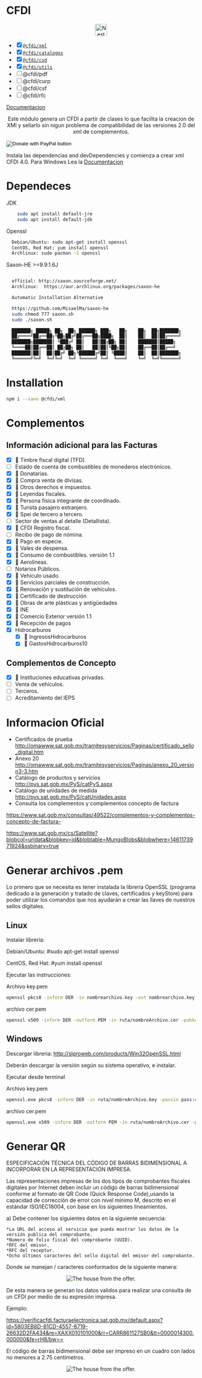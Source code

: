 # CFDI

<p align="center">
  <a href="https://cfdi.recreando.dev/" target="blank">
  <img src="https://cfdi.recreando.dev/site/favicon.ico" width="32" alt="Nest Logo" /></a>
</p>
<ul direction="ltr" format="" indent="0" type="list" version="1" listtype="check" start="1" tag="ul">
<li direction="ltr" format="" indent="0" type="listitem" version="1" value="1"><input type="checkbox" checked=""><a href="https://www.npmjs.com/package/@cfdi/xml"><code class="css-1ht163b">@cfdi/xml</code></a></li>

<li direction="ltr" format="" indent="0" type="listitem" version="1" value="2"><input type="checkbox" checked=""><a href="https://"><code class="css-1ht163b">@cfdi/catalogos</code></a></li><li direction="ltr" format="" indent="0" type="listitem" version="1" value="3"><input type="checkbox" checked=""><a href="https://www.npmjs.com/package/@cfdi/csd"><code class="css-1ht163b">@cfdi/csd</code></a></li><li direction="ltr" format="" indent="0" type="listitem" version="1" value="4"><input type="checkbox" checked=""><a href="https://"><code class="css-1ht163b">@cfdi/utils</code></a></li><li direction="ltr" format="" indent="0" type="listitem" version="1" value="5"><input type="checkbox"><span>@cfdi/pdf</span></li><li direction="ltr" format="" indent="0" type="listitem" version="1" value="6"><input type="checkbox"><span>@cfdi/curp</span>

</li><li direction="ltr" format="" indent="0" type="listitem" version="1" value="7"><input type="checkbox"><span>@cfdi/csf</span></li>
</li><li direction="ltr" format="" indent="0" type="listitem" version="1" value="7"><input type="checkbox"><span>@cfdi/rfc</span></li></ul>
<a href="https://cfdi.recreando.dev/">Documentacion</a>
<p align="center">
    Este módulo genera un CFDI a partir de clases lo que facilita la creacion de XMl y sellarlo sin nigun problema de compatibilidad de las versiones 2.0 del xml de complementos.
</p>

<form action="https://www.paypal.com/cgi-bin/webscr" method="post" target="_top">
<input type="hidden" name="cmd" value="_s-xclick" />
<input type="hidden" name="hosted_button_id" value="LYAK7CBWDNVMY" />
<input type="image" src="https://www.paypalobjects.com/en_US/MX/i/btn/btn_donateCC_LG.gif" border="0" name="submit" title="PayPal - The safer, easier way to pay online!" alt="Donate with PayPal button" />
<img alt="" border="0" src="https://www.paypal.com/en_MX/i/scr/pixel.gif" width="1" height="1" />
</form>

Instala las dependencias and devDependencies y comienza a crear xml CFDI 4.0.
Para Windows Lea la <a href="https://cfdi.recreando.dev">Documentacion</a>

# Dependeces

JDK

```sh
    sudo apt install default-jre
    sudo apt install default-jdk
```

Openssl

```sh
  Debian/Ubuntu: sudo apt-get install openssl
  CentOS, Red Hat: yum install openssl
  Archlinux: sudo pacman -S openssl
```

Saxon-HE >=9.9.1.6J

```sh

  official: http://saxon.sourceforge.net/
  Archlinux:  https://aur.archlinux.org/packages/saxon-he

  Automatic Installation Alternative

  https://github.com/MisaelMa/saxon-he
  sudo chmod 777 saxon.sh
  sudo ./saxon.sh

  ███████╗ █████╗ ██╗  ██╗ ██████╗ ███╗   ██╗    ██╗  ██╗███████╗
  ██╔════╝██╔══██╗╚██╗██╔╝██╔═══██╗████╗  ██║    ██║  ██║██╔════╝
  ███████╗███████║ ╚███╔╝ ██║   ██║██╔██╗ ██║    ███████║█████╗
  ╚════██║██╔══██║ ██╔██╗ ██║   ██║██║╚██╗██║    ██╔══██║██╔══╝
  ███████║██║  ██║██╔╝ ██╗╚██████╔╝██║ ╚████║    ██║  ██║███████╗
  ╚══════╝╚═╝  ╚═╝╚═╝  ╚═╝ ╚═════╝ ╚═╝  ╚═══╝    ╚═╝  ╚═╝╚══════╝
```

# Installation

```sh
npm i --save @cfdi/xml
```

# Complementos

## Información adicional para las Facturas

- [x] :pushpin: Timbre fiscal digital (TFD).
- [ ] Estado de cuenta de combustibles de monederos electrónicos.
- [x] :pushpin: Donatarias.
- [x] :pushpin: Compra venta de divisas.
- [x] :pushpin: Otros derechos e impuestos.
- [x] :pushpin: Leyendas fiscales.
- [x] :pushpin: Persona física integrante de coordinado.
- [x] :pushpin: Turista pasajero extranjero.
- [x] :pushpin: Spei de tercero a tercero.
- [ ] Sector de ventas al detalle (Detallista).
- [x] :pushpin: CFDI Registro fiscal.
- [ ] Recibo de pago de nómina.
- [x] :pushpin: Pago en especie.
- [x] :pushpin: Vales de despensa.
- [x] :pushpin: Consumo de combustibles. versión 1.1
- [x] :pushpin: Aerolíneas.
- [ ] Notarios Públicos.
- [x] :pushpin: Vehículo usado.
- [x] :pushpin: Servicios parciales de construcción.
- [x] :pushpin: Renovación y sustitución de vehículos.
- [x] :pushpin: Certificado de destrucción
- [x] :pushpin: Obras de arte plásticas y antigüedades
- [x] :pushpin: INE
- [x] :pushpin: Comercio Exterior versión 1.1
- [x] :pushpin: Recepción de pagos
- [x] Hidrocarburos
  - [x] :pushpin: IngresosHidrocarburos
  - [x] :pushpin: GastosHidrocarburos10

## Complementos de Concepto

- [x] :pushpin: Instituciones educativas privadas.
- [ ] Venta de vehículos.
- [ ] Terceros.
- [ ] Acreditamiento del IEPS

# Informacion Oficial

- Certificados de prueba
  http://omawww.sat.gob.mx/tramitesyservicios/Paginas/certificado_sello_digital.htm
- Anexo 20
  http://omawww.sat.gob.mx/tramitesyservicios/Paginas/anexo_20_version3-3.htm
- Catálogo de productos y servicios
  http://pys.sat.gob.mx/PyS/catPyS.aspx
- Catálogo de unidades de medida
  http://pys.sat.gob.mx/PyS/catUnidades.aspx
- Consulta los complementos y complementos concepto de factura

https://www.sat.gob.mx/consultas/49522/complementos-y-complementos-concepto-de-factura-

https://www.sat.gob.mx/cs/Satellite?blobcol=urldata&blobkey=id&blobtable=MungoBlobs&blobwhere=1461173971924&ssbinary=true

# Generar archivos .pem

Lo primero que se necesita es tener instalada la librería OpenSSL (programa dedicado a la generación y tratado de claves, certificados y keyStore) para poder utilizar los comandos que nos ayudarán a crear las llaves de nuestros sellos digitales.

## Linux

Instalar librería:

Debian/Ubuntu: #sudo apt-get install openssl

CentOS, Red Hat: #yum install openssl

Ejecutar las instrucciones:

Archivo key.pem

```sh
openssl pkcs8 -inform DER -in nombrearchivo.key -out nombrearchivo.key.pem -passin pass:contraseña
```

archivo cer.pem

```sh
openssl x509 -inform DER -outform PEM -in ruta/nombreArchivo.cer -pubkey -out ruta/nombreArchivo.cer.pem
```

## Windows

Descargar libreria: http://slproweb.com/products/Win32OpenSSL.html

Deberán descargar la versión según su sistema operativo, e instalar.

Ejecutar desde terminal

Archivo key.pem

```sh
openssl.exe pkcs8 -inform DER -in ruta/nombreArchivo.key -passin pass:contraseña -out ruta/nombreArchivo.key.pem
```

archivo cer.pem

```sh
openssl.exe x509 -inform DER -outform PEM -in ruta/nombreArchivo.cer -pubkey -out ruta/nombreArchivo.cer.pem
```

# Generar QR

ESPECIFICACIÓN TÉCNICA DEL CÓDIGO DE BARRAS BIDIMENSIONAL A INCORPORAR EN LA REPRESENTACIÓN IMPRESA.

Las representaciones impresas de los dos tipos de comprobantes fiscales digitales por Internet deben incluir un código de barras bidimensional conforme al formato de QR Code (Quick Response Code),usando la capacidad de corrección de error con nivel mínimo M, descrito en el estándar ISO/IEC18004, con base en los siguientes lineamientos.

a) Debe contener los siguientes datos en la siguiente secuencia:

    *La URL del acceso al servicio que pueda mostrar los datos de la versión publica del comprobante.
    *Numero de folio fiscal del comprobante (UUID).
    *RFC del emisor.
    *RFC del receptor.
    *Ocho últimos caracteres del sello digital del emisor del comprobante.

Donde se manejan / caracteres conformados de la siguiente manera:

<p align="center">
 <img class="MuiBox-root css-bzqjp8" src="https://ik.imagekit.io/gky5zgkgy/article/amir_xu8DI9cUO" alt="The house from the offer.">
</p>

De esta manera se generan los datos validos para realizar una consulta de un CFDI por medio de su expresión impresa.

Ejemplo:

https://verificacfdi.facturaelectronica.sat.gob.mx/default.aspx?id=5803EB8D-81CD-4557-8719-26632D2FA434&re=XAXX010101000&rr=CARR861127SB0&tt=0000014300.000000&fe=rH8/bw==

El código de barras bidimensional debe ser impreso en un cuadro con lados no menores a 2.75 centímetros.

<p align="center">
<img class="MuiBox-root css-qug6nc" src="https://ik.imagekit.io/gky5zgkgy/article/amir_YxMzInREsA" alt="The house from the offer.">
</p>
